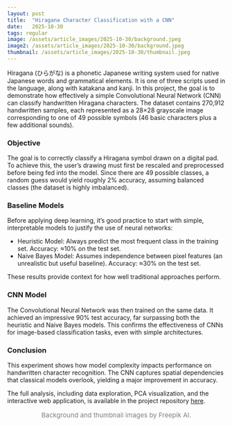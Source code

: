```yaml
---
layout: post
title:  "Hiragana Character Classification with a CNN"
date:   2025-10-30
tags: regular
image: /assets/article_images/2025-10-30/background.jpeg
image2: /assets/article_images/2025-10-30/background.jpeg
thumbnail: /assets/article_images/2025-10-30/thumbnail.jpeg
---
```

<p>
Hiragana (ひらがな) is a phonetic Japanese writing system used for native Japanese words and grammatical elements. It is one of three scripts used in the language, along with katakana and kanji.
In this project, the goal is to demonstrate how effectively a simple Convolutional Neural Network (CNN) can classify handwritten Hiragana characters. The dataset contains 270,912 handwritten samples, each represented as a 28×28 grayscale image corresponding to one of 49 possible symbols (46 basic characters plus a few additional sounds).
</p>
<h3>Objective</h3>
<p>
The goal is to correctly classify a Hiragana symbol drawn on a digital pad. To achieve this, the user’s drawing must first be rescaled and preprocessed before being fed into the model.
Since there are 49 possible classes, a random guess would yield roughly 2% accuracy, assuming balanced classes (the dataset is highly imbalanced).
</p>

<h3>Baseline Models</h3>
<p>
Before applying deep learning, it’s good practice to start with simple, interpretable models to justify the use of neural networks:
</p>
<ul>
  <li>Heuristic Model: Always predict the most frequent class in the training set.
  Accuracy: ≈10% on the test set.</li>
    
  <li>Naive Bayes Model: Assumes independence between pixel features (an unrealistic but useful baseline). Accuracy: ≈30% on the test set.</li>
</ul>
These results provide context for how well traditional approaches perform.

<h3>CNN Model</h3>
<p>
The Convolutional Neural Network was then trained on the same data. It achieved an impressive 90% test accuracy, far surpassing both the heuristic and Naive Bayes models. This confirms the effectiveness of CNNs for image-based classification tasks, even with simple architectures.
</p>

<h3>Conclusion</h3>
This experiment shows how model complexity impacts performance on handwritten character recognition. The CNN captures spatial dependencies that classical models overlook, yielding a major improvement in accuracy.

The full analysis, including data exploration, PCA visualization, and the interactive web application, is available in the project repository [here](https://github.com/jdzuniga/hiragana).


<p style="text-align: center; font-size: 15px; color: grey">
Background and thumbnail images by Freepik AI.
</p>